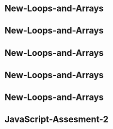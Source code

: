 # New-Loops-and-Arrays
# New-Loops-and-Arrays
# New-Loops-and-Arrays
# New-Loops-and-Arrays
# New-Loops-and-Arrays
# JavaScript-Assesment-2
